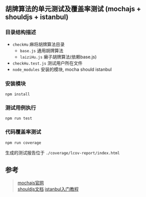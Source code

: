 ## 胡牌算法的单元测试及覆盖率测试 (mochajs + shouldjs + istanbul)

### 目录结构描述
- `checkHu` 麻将胡牌算法目录
    - `base.js` 通用胡牌算法
    - `laiziHu.js` 癞子胡牌算法(依赖base.js)
- `checkHu.test.js` 测试用户所在文件
- `node_modules` 安装的模块,  mocha should istanbul

### 安装模块
```
npm install
```

### 测试用例执行
```
npm run test
```

### 代码覆盖率测试
```
npm run coverage
```
生成的测试报告位于 `./coverage/lcov-report/index.html`


## 参考
> [mochajs官网](https://mochajs.org/)   
> [shouldjs文档](https://github.com/tj/should.js/)
> [istanbul入门教程](http://www.ruanyifeng.com/blog/2015/06/istanbul.html)

